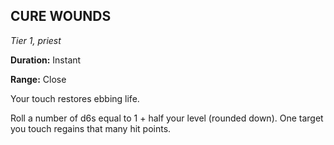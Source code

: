 ## CURE WOUNDS

_Tier 1, priest_

**Duration:** Instant

**Range:** Close

Your touch restores ebbing life.

Roll a number of d6s equal to 1 + half your level (rounded down). One target you touch regains that many hit points.

